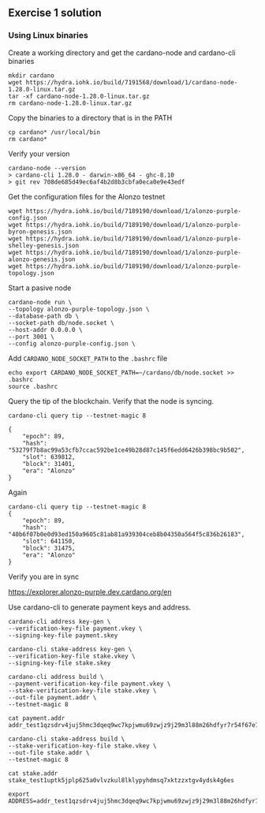 ## Exercise 1 solution

### Using Linux binaries

Create a working directory and get the cardano-node and cardano-cli binaries

    mkdir cardano
    wget https://hydra.iohk.io/build/7191568/download/1/cardano-node-1.28.0-linux.tar.gz
    tar -xf cardano-node-1.28.0-linux.tar.gz
    rm cardano-node-1.28.0-linux.tar.gz

Copy the binaries to a directory that is in the PATH

    cp cardano* /usr/local/bin
    rm cardano*

Verify your version

    cardano-node --version
    > cardano-cli 1.28.0 - darwin-x86_64 - ghc-8.10
    > git rev 708de685d49ec6af4b2d8b3cbfa0eca0e9e43edf

Get the configuration files for the Alonzo testnet

    wget https://hydra.iohk.io/build/7189190/download/1/alonzo-purple-config.json
    wget https://hydra.iohk.io/build/7189190/download/1/alonzo-purple-byron-genesis.json
    wget https://hydra.iohk.io/build/7189190/download/1/alonzo-purple-shelley-genesis.json
    wget https://hydra.iohk.io/build/7189190/download/1/alonzo-purple-alonzo-genesis.json
    wget https://hydra.iohk.io/build/7189190/download/1/alonzo-purple-topology.json

Start a pasive node

    cardano-node run \
    --topology alonzo-purple-topology.json \
    --database-path db \
    --socket-path db/node.socket \
    --host-addr 0.0.0.0 \
    --port 3001 \
    --config alonzo-purple-config.json \

Add `CARDANO_NODE_SOCKET_PATH` to the `.bashrc` file

    echo export CARDANO_NODE_SOCKET_PATH=~/cardano/db/node.socket >> .bashrc
    source .bashrc

Query the tip of the blockchain. Verify that the node is syncing.

	cardano-cli query tip --testnet-magic 8

	{
	    "epoch": 89,
	    "hash": "53279f7b8ac99a53cfb7ccac592be1ce49b28d87c145f6edd6426b398bc9b502",
	    "slot": 639812,
	    "block": 31401,
	    "era": "Alonzo"
	}

Again

	cardano-cli query tip --testnet-magic 8
	{
	    "epoch": 89,
	    "hash": "40b6f07b0e0d93ed150a9605c81ab81a939304ceb8b04350a564f5c836b26183",
	    "slot": 641150,
	    "block": 31475,
	    "era": "Alonzo"
	}

Verify you are in sync

https://explorer.alonzo-purple.dev.cardano.org/en

Use cardano-cli to generate payment keys and address.

	cardano-cli address key-gen \
	--verification-key-file payment.vkey \
	--signing-key-file payment.skey

	cardano-cli stake-address key-gen \
	--verification-key-file stake.vkey \
	--signing-key-file stake.skey

	cardano-cli address build \
	--payment-verification-key-file payment.vkey \
	--stake-verification-key-file stake.vkey \
	--out-file payment.addr \
	--testnet-magic 8

	cat payment.addr
	addr_test1qzsdrv4juj5hmc3dqeq9wc7kpjwmu69zwjz9j29m3l88m26hdfyr7r54f67e7c9de70ld7gzfwmhqpudvkyyvkse2gmq0cvrdj

	cardano-cli stake-address build \
	--stake-verification-key-file stake.vkey \
	--out-file stake.addr \
	--testnet-magic 8

	cat stake.addr
	stake_test1uptk5jplp625a0vlvzkul8lklypyhdmsq7xktzzxtgv4ydsk4g6es

	export ADDRESS=addr_test1qzsdrv4juj5hmc3dqeq9wc7kpjwmu69zwjz9j29m3l88m26hdfyr7r54f67e7c9de70ld7gzfwmhqpudvkyyvkse2gmq0cvrdj

